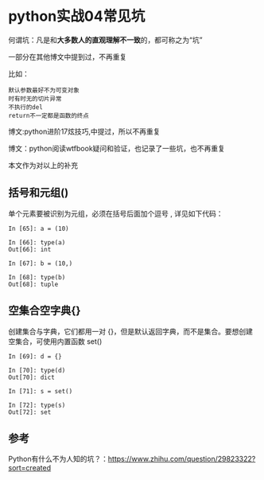 # python实战04常见坑
何谓坑：凡是和**大多数人的直观理解不一致**的，都可称之为“坑”


一部分在其他博文中提到过，不再重复

比如：

```
默认参数最好不为可变对象
时有时无的切片异常
不执行的del
return不一定都是函数的终点
```
博文:python进阶17炫技巧,中提过，所以不再重复


博文：python阅读wtfbook疑问和验证，也记录了一些坑，也不再重复


本文作为对以上的补充



## 括号和元组()
单个元素要被识别为元组，必须在括号后面加个逗号 , 详见如下代码：

```
In [65]: a = (10)

In [66]: type(a)
Out[66]: int

In [67]: b = (10,)

In [68]: type(b)
Out[68]: tuple
```
## 空集合空字典{} 
创建集合与字典，它们都用一对 {}，但是默认返回字典，而不是集合。要想创建空集合，可使用内置函数 set()

```
In [69]: d = {}

In [70]: type(d)
Out[70]: dict

In [71]: s = set()

In [72]: type(s)
Out[72]: set
```

## 参考
Python有什么不为人知的坑？：https://www.zhihu.com/question/29823322?sort=created



